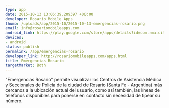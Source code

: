 ```yaml
--- 
type: app
date: 2015-10-13 13:06:39.209397 +00:00
developer: Rosario Mobile Apps
thumb: /uploads/app/2015-10/2015-10-13-emergencias-rosario.png
email: info@rosariomobileapps.com
android_link: https://play.google.com/store/apps/details?id=com.rma.cityemergencies
devices: 
- android
status: publish
permalink: /app/emergencias-rosario
developer_link: http://rosariomobileapps.com/apps.html
title: Emergencias Rosario
targetMarket: Both
---
```


"Emergencias Rosario" permite visualizar los Centros de Asistencia Médica y Seccionales de Policía de la ciudad de Rosario (Santa Fe - Argentina) más cercanos a la ubicación actual del usuario, como así también, las líneas de teléfonos disponibles para ponerse en contacto sin necesidad de tipear su número.
